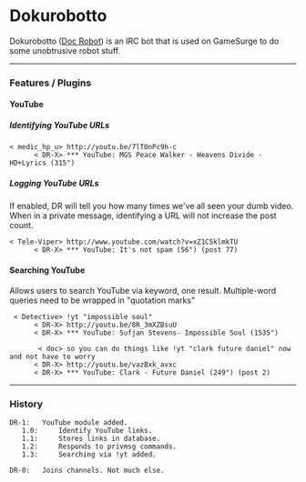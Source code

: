 Dokurobotto
===========

Dokurobotto ([Doc Robot](http://megaman.wikia.com/wiki/Doc_Robot)) is an IRC bot that is used on GameSurge to do some unobtrusive robot stuff.

* * *

### Features / Plugins
#### YouTube
##### Identifying YouTube URLs
```
< medic_hp_u> http://youtu.be/7lTOnPc9h-c
      < DR-X> *** YouTube: MGS Peace Walker - Heavens Divide - HD+Lyrics (315")
```

##### Logging YouTube URLs
If enabled, DR will tell you how many times we've all seen your dumb video.
When in a private message, identifying a URL will not increase the post count.
```
< Tele-Viper> http://www.youtube.com/watch?v=xZ1C5klmkTU
      < DR-X> *** YouTube: It's not spam (56") (post 77)
```

#### Searching YouTube
Allows users to search YouTube via keyword, one result.
Multiple-word queries need to be wrapped in "quotation marks"
```
 < Detective> !yt "impossible soul"
      < DR-X> http://youtu.be/8R_3mXZBsuU
      < DR-X> *** YouTube: Sufjan Stevens- Impossible Soul (1535")

       < doc> so you can do things like !yt "clark future daniel" now and not have to worry
      < DR-X> http://youtu.be/vazBxk_avxc
      < DR-X> *** YouTube: Clark - Future Daniel (249") (post 2)
```

* * *
### History
```
DR-1:   YouTube module added.
   1.0:     Identify YouTube links.
   1.1:     Stores links in database.
   1.2:     Responds to privmsg commands.
   1.3:     Searching via !yt added.

DR-0:   Joins channels. Not much else.
```
